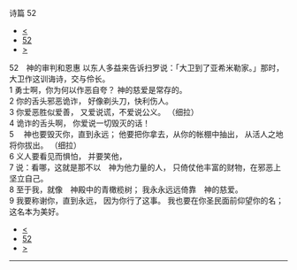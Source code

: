 ﻿





 诗篇 52




* [<](bible/PSA051.md)
* [52](bible/PSA.md)
* [>](bible/PSA053.md)



 
52　神的审判和恩惠 以东人多益来告诉扫罗说：「大卫到了亚希米勒家。」那时，大卫作这训诲诗，交与伶长。  
1 勇士啊，你为何以作恶自夸？ 神的慈爱是常存的。  
2 你的舌头邪恶诡诈， 好像剃头刀，快利伤人。  
3 你爱恶胜似爱善， 又爱说谎，不爱说公义。 （细拉）   
4 诡诈的舌头啊， 你爱说一切毁灭的话！     
5 　神也要毁灭你，直到永远； 他要把你拿去，从你的帐棚中抽出， 从活人之地将你拔出。 （细拉）   
6 义人要看见而惧怕， 并要笑他，  
7 说：看哪，这就是那不以　神为他力量的人， 只倚仗他丰富的财物，在邪恶上坚立自己。     
8 至于我，就像　神殿中的青橄榄树； 我永永远远倚靠　神的慈爱。  
9 我要称谢你，直到永远， 因为你行了这事。 我也要在你圣民面前仰望你的名； 这名本为美好。 
* [<](bible/PSA051.md)
* [52](bible/PSA.md)
* [>](bible/PSA053.md)





---










